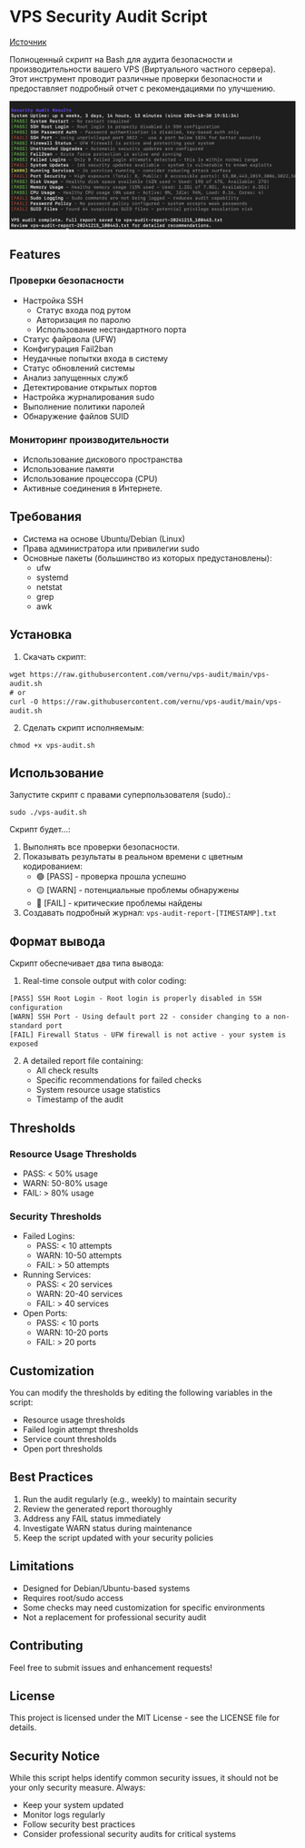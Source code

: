 # VPS Security Audit Script

[Источник](https://github.com/Acenotass/vps-audit?tab=readme-ov-file#vps-security-audit-script)

Полноценный скрипт на Bash для аудита безопасности и производительности вашего VPS (Виртуального частного сервера). Этот инструмент проводит различные проверки безопасности и предоставляет подробный отчет с рекомендациями по улучшению.

[![Sample Output](../Media/Pictures/VPS_Security/3451c787ce455a7bd39ceb6174e3de8a_MD5.png)](https://github.com/Acenotass/vps-audit/blob/main/screenshot.png)

## Features

### Проверки безопасности

- Настройка SSH
    - Статус входа под рутом
    - Авторизация по паролю
    - Использование нестандартного порта
- Статус файрвола (UFW)
- Конфигурация Fail2ban
- Неудачные попытки входа в систему
- Статус обновлений системы
- Анализ запущенных служб
- Детектирование открытых портов
- Настройка журналирования sudo
- Выполнение политики паролей
- Обнаружение файлов SUID

### Мониторинг производительности

- Использование дискового пространства
- Использование памяти
- Использование процессора (CPU)
- Активные соединения в Интернете.

## Требования

- Система на основе Ubuntu/Debian (Linux)
- Права администратора или привилегии sudo
- Основные пакеты (большинство из которых предустановлены):
    - ufw
    - systemd
    - netstat
    - grep
    - awk

## Установка

1. Скачать скрипт:

```shell
wget https://raw.githubusercontent.com/vernu/vps-audit/main/vps-audit.sh
# or
curl -O https://raw.githubusercontent.com/vernu/vps-audit/main/vps-audit.sh
```

2. Сделать скрипт исполняемым:

```shell
chmod +x vps-audit.sh
```

## Использование

Запустите скрипт с правами суперпользователя (sudo).:

```shell
sudo ./vps-audit.sh
```

Скрипт будет...:

1. Выполнять все проверки безопасности.
2. Показывать результаты в реальном времени с цветным кодированием:
    - 🟢 [PASS] - проверка прошла успешно
    - 🟡 [WARN] - потенциальные проблемы обнаружены
    - 🔴 [FAIL] - критические проблемы найдены
3. Создавать подробный журнал: `vps-audit-report-[TIMESTAMP].txt`

## Формат вывода

Скрипт обеспечивает два типа вывода:

1. Real-time console output with color coding:

```
[PASS] SSH Root Login - Root login is properly disabled in SSH configuration
[WARN] SSH Port - Using default port 22 - consider changing to a non-standard port
[FAIL] Firewall Status - UFW firewall is not active - your system is exposed
```

2. A detailed report file containing:
    - All check results
    - Specific recommendations for failed checks
    - System resource usage statistics
    - Timestamp of the audit

## Thresholds

[](https://github.com/Acenotass/vps-audit?tab=readme-ov-file#thresholds)

### Resource Usage Thresholds

[](https://github.com/Acenotass/vps-audit?tab=readme-ov-file#resource-usage-thresholds)

- PASS: < 50% usage
- WARN: 50-80% usage
- FAIL: > 80% usage

### Security Thresholds

[](https://github.com/Acenotass/vps-audit?tab=readme-ov-file#security-thresholds)

- Failed Logins:
    - PASS: < 10 attempts
    - WARN: 10-50 attempts
    - FAIL: > 50 attempts
- Running Services:
    - PASS: < 20 services
    - WARN: 20-40 services
    - FAIL: > 40 services
- Open Ports:
    - PASS: < 10 ports
    - WARN: 10-20 ports
    - FAIL: > 20 ports

## Customization

[](https://github.com/Acenotass/vps-audit?tab=readme-ov-file#customization)

You can modify the thresholds by editing the following variables in the script:

- Resource usage thresholds
- Failed login attempt thresholds
- Service count thresholds
- Open port thresholds

## Best Practices

[](https://github.com/Acenotass/vps-audit?tab=readme-ov-file#best-practices)

1. Run the audit regularly (e.g., weekly) to maintain security
2. Review the generated report thoroughly
3. Address any FAIL status immediately
4. Investigate WARN status during maintenance
5. Keep the script updated with your security policies

## Limitations

[](https://github.com/Acenotass/vps-audit?tab=readme-ov-file#limitations)

- Designed for Debian/Ubuntu-based systems
- Requires root/sudo access
- Some checks may need customization for specific environments
- Not a replacement for professional security audit

## Contributing

[](https://github.com/Acenotass/vps-audit?tab=readme-ov-file#contributing)

Feel free to submit issues and enhancement requests!

## License

[](https://github.com/Acenotass/vps-audit?tab=readme-ov-file#license)

This project is licensed under the MIT License - see the LICENSE file for details.

## Security Notice

[](https://github.com/Acenotass/vps-audit?tab=readme-ov-file#security-notice)

While this script helps identify common security issues, it should not be your only security measure. Always:

- Keep your system updated
- Monitor logs regularly
- Follow security best practices
- Consider professional security audits for critical systems